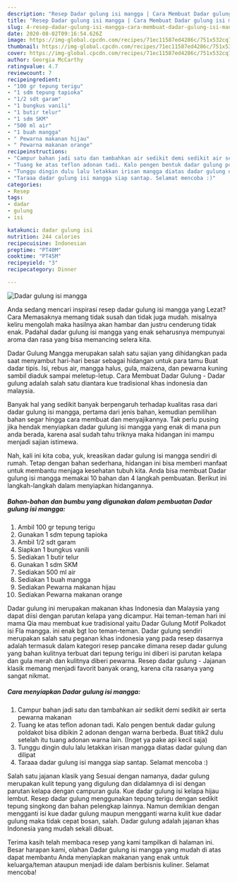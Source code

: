 ```yaml
---
description: "Resep Dadar gulung isi mangga | Cara Membuat Dadar gulung isi mangga Yang Enak Banget"
title: "Resep Dadar gulung isi mangga | Cara Membuat Dadar gulung isi mangga Yang Enak Banget"
slug: 4-resep-dadar-gulung-isi-mangga-cara-membuat-dadar-gulung-isi-mangga-yang-enak-banget
date: 2020-08-02T09:16:54.626Z
image: https://img-global.cpcdn.com/recipes/71ec11587ed4286c/751x532cq70/dadar-gulung-isi-mangga-foto-resep-utama.jpg
thumbnail: https://img-global.cpcdn.com/recipes/71ec11587ed4286c/751x532cq70/dadar-gulung-isi-mangga-foto-resep-utama.jpg
cover: https://img-global.cpcdn.com/recipes/71ec11587ed4286c/751x532cq70/dadar-gulung-isi-mangga-foto-resep-utama.jpg
author: Georgia McCarthy
ratingvalue: 4.7
reviewcount: 7
recipeingredient:
- "100 gr tepung terigu"
- "1 sdm tepung tapioka"
- "1/2 sdt garam"
- "1 bungkus vanili"
- "1 butir telur"
- "1 sdm SKM"
- "500 ml air"
- "1 buah mangga"
- " Pewarna makanan hijau"
- " Pewarna makanan orange"
recipeinstructions:
- "Campur bahan jadi satu dan tambahkan air sedikit demi sedikit air serta pewarna makanan"
- "Tuang ke atas teflon adonan tadi. Kalo pengen bentuk dadar gulung poldakot bisa dibikin 2 adonan dengan warna berbeda. Buat titik2 dulu setelah itu tuang adonan warna lain. (Inget ya pake api kecil saja)"
- "Tunggu dingin dulu lalu letakkan irisan mangga diatas dadar gulung dan dilipat"
- "Taraaa dadar gulung isi mangga siap santap. Selamat mencoba :)"
categories:
- Resep
tags:
- dadar
- gulung
- isi

katakunci: dadar gulung isi 
nutrition: 244 calories
recipecuisine: Indonesian
preptime: "PT40M"
cooktime: "PT45M"
recipeyield: "3"
recipecategory: Dinner

---
```



![Dadar gulung isi mangga](https://img-global.cpcdn.com/recipes/71ec11587ed4286c/751x532cq70/dadar-gulung-isi-mangga-foto-resep-utama.jpg)

Anda sedang mencari inspirasi resep dadar gulung isi mangga yang Lezat? Cara Memasaknya memang tidak susah dan tidak juga mudah. misalnya keliru mengolah maka hasilnya akan hambar dan justru cenderung tidak enak. Padahal dadar gulung isi mangga yang enak seharusnya mempunyai aroma dan rasa yang bisa memancing selera kita.

Dadar Gulung Mangga merupakan salah satu sajian yang dihidangkan pada saat menyambut hari-hari besar sebagai hidangan untuk para tamu Buat dadar tipis. Isi, rebus air, mangga halus, gula, maizena, dan pewarna kuning sambil diaduk sampai meletup-letup. Cara Membuat Dadar Gulung - Dadar gulung adalah salah satu diantara kue tradisional khas indonesia dan malaysia.

Banyak hal yang sedikit banyak berpengaruh terhadap kualitas rasa dari dadar gulung isi mangga, pertama dari jenis bahan, kemudian pemilihan bahan segar hingga cara membuat dan menyajikannya. Tak perlu pusing jika hendak menyiapkan dadar gulung isi mangga yang enak di mana pun anda berada, karena asal sudah tahu triknya maka hidangan ini mampu menjadi sajian istimewa.


Nah, kali ini kita coba, yuk, kreasikan dadar gulung isi mangga sendiri di rumah. Tetap dengan bahan sederhana, hidangan ini bisa memberi manfaat untuk membantu menjaga kesehatan tubuh kita. Anda bisa membuat Dadar gulung isi mangga memakai 10 bahan dan 4 langkah pembuatan. Berikut ini langkah-langkah dalam menyiapkan hidangannya.

<!--inarticleads1-->

##### Bahan-bahan dan bumbu yang digunakan dalam pembuatan Dadar gulung isi mangga:

1. Ambil 100 gr tepung terigu
1. Gunakan 1 sdm tepung tapioka
1. Ambil 1/2 sdt garam
1. Siapkan 1 bungkus vanili
1. Sediakan 1 butir telur
1. Gunakan 1 sdm SKM
1. Sediakan 500 ml air
1. Sediakan 1 buah mangga
1. Sediakan  Pewarna makanan hijau
1. Sediakan  Pewarna makanan orange


Dadar gulung ini merupakan makanan khas Indonesia dan Malaysia yang dapat diisi dengan parutan kelapa yang dicampur. Hai teman-teman hari ini mama Qia mau membuat kue tradisional yaitu Dadar Gulung Motif Polkadot isi Fla mangga. ini enak bgt loo teman-teman. Dadar gulung sendiri merupakan salah satu peganan khas indonesia yang pada resep dasarnya adalah termasuk dalam kategori resep pancake dimana resep dadar gulung yang bahan kulitnya terbuat dari tepung terigu ini diberi isi parutan kelapa dan gula merah dan kulitnya diberi pewarna. Resep dadar gulung - Jajanan klasik memang menjadi favorit banyak orang, karena cita rasanya yang sangat nikmat. 

<!--inarticleads2-->

##### Cara menyiapkan Dadar gulung isi mangga:

1. Campur bahan jadi satu dan tambahkan air sedikit demi sedikit air serta pewarna makanan
1. Tuang ke atas teflon adonan tadi. Kalo pengen bentuk dadar gulung poldakot bisa dibikin 2 adonan dengan warna berbeda. Buat titik2 dulu setelah itu tuang adonan warna lain. (Inget ya pake api kecil saja)
1. Tunggu dingin dulu lalu letakkan irisan mangga diatas dadar gulung dan dilipat
1. Taraaa dadar gulung isi mangga siap santap. Selamat mencoba :)


Salah satu jajanan klasik yang Sesuai dengan namanya, dadar gulung merupakan kulit tepung yang digulung dan didalamnya di isi dengan parutan kelapa dengan campuran gula. Kue dadar gulung isi kelapa hijau lembut. Resep dadar gulung menggunakan tepung terigu dengan sedikit tepung singkong dan bahan pelengkap lainnya. Namun demikian dengan mengganti isi kue dadar gulung maupun mengganti warna kulit kue dadar gulung maka tidak cepat bosan, salah. Dadar gulung adalah jajanan khas Indonesia yang mudah sekali dibuat. 

Terima kasih telah membaca resep yang kami tampilkan di halaman ini. Besar harapan kami, olahan Dadar gulung isi mangga yang mudah di atas dapat membantu Anda menyiapkan makanan yang enak untuk keluarga/teman ataupun menjadi ide dalam berbisnis kuliner. Selamat mencoba!
